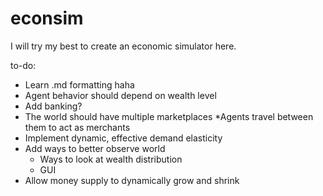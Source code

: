# econsim

I will try my best to create an economic simulator here.

to-do:
* Learn .md formatting haha
* Agent behavior should depend on wealth level
* Add banking?
* The world should have multiple marketplaces
  *Agents travel between them to act as merchants
* Implement dynamic, effective demand elasticity
* Add ways to better observe world
  * Ways to look at wealth distribution
  * GUI
* Allow money supply to dynamically grow and shrink
